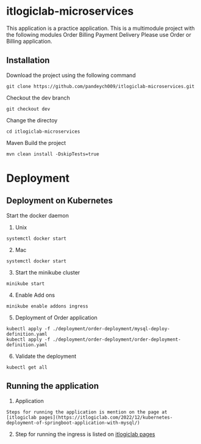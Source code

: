 # itlogiclab-microservices
This application is a practice application. This is a multimodule project with the following modules
Order 
Billing
Payment 
Delivery
Please use Order or Billing application. 

## Installation
Download the project using the following command
```
git clone https://github.com/pandeych009/itlogiclab-microservices.git
```

Checkout the dev branch
```
git checkout dev
```

Change the directoy 
```
cd itlogiclab-microservices
```

Maven Build the project
```
mvn clean install -DskipTests=true

```
# Deployment

## Deployment on Kubernetes

Start the docker daemon 

1. Unix 
```
systemctl docker start
```

2. Mac
```
systemctl docker start
```

3. Start the minikube cluster 
```
minikube start
```

4. Enable Add ons
```
minikube enable addons ingress
```

5. Deployment of Order application
```
kubectl apply -f ./deployment/order-deployment/mysql-deploy-definition.yaml 
kubectl apply -f ./deployment/order-deployment/order-deployment-definition.yaml
```

6. Validate the deployment
```
kubectl get all
```

## Running the application 
1. Application 
```
Steps for running the application is mention on the page at [itlogiclab pages](https://itlogiclab.com/2022/12/kubernetes-deployment-of-springboot-application-with-mysql/)
```

2. Step for running the ingress is listed on [itlogiclab pages](https://itlogiclab.com/2023/05/ingress/)
